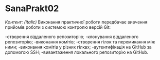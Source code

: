 # SanaPrakt02
_Контент: (italic)_
Виконання практичної роботи передбачає вивчення прийомів роботи з системою контролю версій Git:

-створення віддаленого репозиторію;
-клонування віддаленого репозиторію;
-виконання комітів;
-створення гілок та перемикання між ними;
-виконання комітів у різних гілках;
-аутентифікація на GitHub за допомогою SSH;
-вивантаження локального репозиторію на GitHub.
